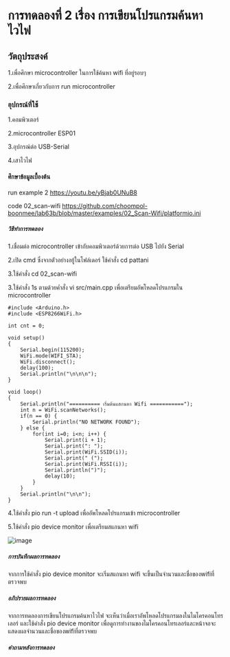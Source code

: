 # การทดลองที่ 2 เรื่อง การเขียนโปรแกรมค้นหาไวไฟ

## วัตถุประสงค์
1.เพื่อศึกษา microcontroller ในการใช้ค้นหา wifi ที่อยู่รอบๆ

2.เพื่อศึกษาเกี่ยวกับการ run microcontroller

### อุปกรณ์ที่ใช้
1.คอมพิวเตอร์

2.microcontroller ESP01

3.อุปกรณ์ต่อ USB-Serial

4.เสาไวไฟ
#### ศึกษาข้อมูลเบื้องต้น
run example 2 https://youtu.be/yBjab0UNuB8

code 02_scan-wifi https://github.com/choompol-boonmee/lab63b/blob/master/examples/02_Scan-Wifi/platformio.ini

##### วิธีทำการทดลอง
1.เชื่อมต่อ microcontroller เข้ากับคอมพิวเตอร์ด้วยการต่อ  USB ไปยัง Serial

2.เปิด cmd ซึ่งจากตัวอย่างอยู้ในโฟล์เดอร์ ใช้คำสั่ง cd pattani 

3.ใช้คำสั่ง cd 02_scan-wifi

3.ใช้คำสั่ง 1s ตามด้วยค่ำสั่ง vi src/main.cpp เพื่อเตรียมอัพโหลดโปรแกรมใน microcontroller

```
#include <Arduino.h>
#include <ESP8266WiFi.h>

int cnt = 0;

void setup()
{
	Serial.begin(115200);
	WiFi.mode(WIFI_STA);
	WiFi.disconnect();
	delay(100);
	Serial.println("\n\n\n");
}

void loop()
{
	Serial.println("========== เริ่มต้นแสกนหา Wifi ===========");
	int n = WiFi.scanNetworks();
	if(n == 0) {
		Serial.println("NO NETWORK FOUND");
	} else {
		for(int i=0; i<n; i++) {
			Serial.print(i + 1);
			Serial.print(": ");
			Serial.print(WiFi.SSID(i));
			Serial.print(" (");
			Serial.print(WiFi.RSSI(i));
			Serial.println(")");
			delay(10);
		}
	}
	Serial.println("\n\n");
}
```


4.ใช้คำสั่ง pio run -t upload เพื่ออัพโหลดโปรแกรมเข้า microcontroller

5.ใช้คำสั่ง pio device monitor เพื่อเตรียมสแกนหา wifi

![image](https://user-images.githubusercontent.com/80880126/112263855-8c37f480-8ca2-11eb-863b-71d68cf96fa7.png)


##### การบันทึกผลการทดลอง

จากการใช้คำสั่ง pio device monitor จะเริ่มสแกนหา wifi จะขึ้นเป็นจำนวนและชื่อของwifiที่ตรวจพบ

##### อภิปรายผลการทดลอง

จากการทดลองการเขียนโปรแกรมค้นหาไวไฟ จะเห็นว่าเมื่อเราอัพโหลดโปรแกรมลงในไมโครคอนโทรเลอร์ และใช้คำสั่ง pio device monitor เพื่อดูการทำงานของไมโครคอนโทรเลอร์และหน้าจอจะแสดงผลจำนวนและชื่อของwifiที่ตรวจพบ

##### คำถามหลังการทดลอง
